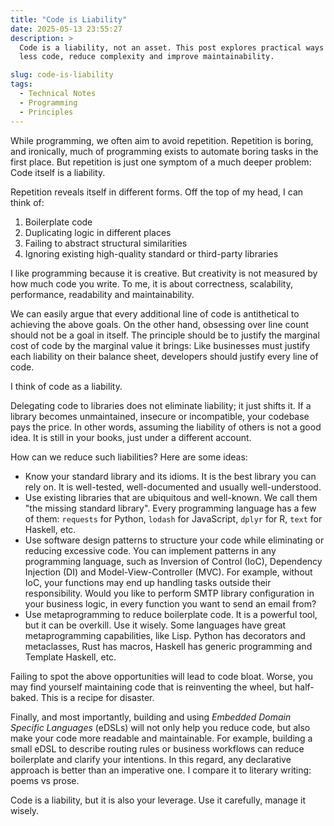```yaml
---
title: "Code is Liability"
date: 2025-05-13 23:55:27
description: >
  Code is a liability, not an asset. This post explores practical ways to write
  less code, reduce complexity and improve maintainability.

slug: code-is-liability
tags:
  - Technical Notes
  - Programming
  - Principles
---
```


While programming, we often aim to avoid repetition. Repetition is boring, and
ironically, much of programming exists to automate boring tasks in the first
place. But repetition is just one symptom of a much deeper problem: Code itself
is a liability.

<!--more-->

Repetition reveals itself in different forms. Off the top of my head, I can
think of:

1. Boilerplate code
1. Duplicating logic in different places
1. Failing to abstract structural similarities
1. Ignoring existing high-quality standard or third-party libraries

I like programming because it is creative. But creativity is not measured by how
much code you write. To me, it is about correctness, scalability, performance,
readability and maintainability.

We can easily argue that every additional line of code is antithetical to
achieving the above goals. On the other hand, obsessing over line count should
not be a goal in itself. The principle should be to justify the marginal cost of
code by the marginal value it brings: Like businesses must justify each
liability on their balance sheet, developers should justify every line of code.

I think of code as a liability.

Delegating code to libraries does not eliminate liability; it just shifts it. If
a library becomes unmaintained, insecure or incompatible, your codebase pays the
price. In other words, assuming the liability of others is not a good idea. It
is still in your books, just under a different account.

How can we reduce such liabilities? Here are some ideas:

- Know your standard library and its idioms. It is the best library you can rely
  on. It is well-tested, well-documented and usually well-understood.
- Use existing libraries that are ubiquitous and well-known. We call them "the
  missing standard library". Every programming language has a few of them:
  `requests` for Python, `lodash` for JavaScript, `dplyr` for R, `text` for
  Haskell, etc.
- Use software design patterns to structure your code while eliminating or
  reducing excessive code. You can implement patterns in any programming
  language, such as Inversion of Control (IoC), Dependency Injection (DI) and
  Model-View-Controller (MVC). For example, without IoC, your functions may end
  up handling tasks outside their responsibility. Would you like to perform SMTP
  library configuration in your business logic, in every function you want to
  send an email from?
- Use metaprogramming to reduce boilerplate code. It is a powerful tool, but it
  can be overkill. Use it wisely. Some languages have great metaprogramming
  capabilities, like Lisp. Python has decorators and metaclasses, Rust has
  macros, Haskell has generic programming and Template Haskell, etc.

Failing to spot the above opportunities will lead to code bloat. Worse, you may
find yourself maintaining code that is reinventing the wheel, but half-baked.
This is a recipe for disaster.

Finally, and most importantly, building and using _Embedded Domain Specific
Languages_ (eDSLs) will not only help you reduce code, but also make your code
more readable and maintainable. For example, building a small eDSL to describe
routing rules or business workflows can reduce boilerplate and clarify your
intentions. In this regard, any declarative approach is better than an
imperative one. I compare it to literary writing: poems vs prose.

Code is a liability, but it is also your leverage. Use it carefully, manage it
wisely.
